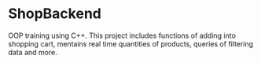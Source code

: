 # ShopBackend
OOP training using C++. This project includes functions of adding into shopping cart, mentains real time quantities of products, queries of filtering data and more.
